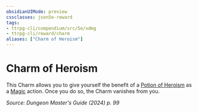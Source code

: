 ```yaml
---
obsidianUIMode: preview
cssclasses: json5e-reward
tags:
- ttrpg-cli/compendium/src/5e/xdmg
- ttrpg-cli/reward/charm
aliases: ["Charm of Heroism"]
---
```

# Charm of Heroism

This Charm allows you to give yourself the benefit of a [Potion of Heroism](potion-of-heroism-xdmg.md) as a [Magic](actions.md#Magic) action. Once you do so, the Charm vanishes from you.

*Source: Dungeon Master's Guide (2024) p. 99*